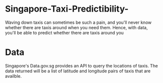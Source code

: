 # Singapore-Taxi-Predictibility-
Waving down taxis can sometimes be such a pain, and you'll never know whether there are taxis around when you need them. Hence, with data, you'll be able to predict whether there are taxis around you
# Data
Singapore's Data.gov.sg provides an API to query the locations of taxis. The data returned will be a list of latitude and longitude pairs of taxis that are availble.
